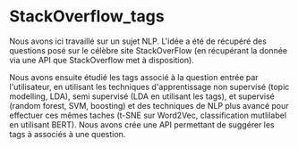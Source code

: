 # StackOverflow_tags
Nous avons ici travaillé sur un sujet NLP.
L'idée a été de récupéré des questions posé sur le célèbre site StackOverFlow (en récupérant la donnée via une API que StackOverflow met à disposition).

Nous avons ensuite étudié les tags associé à la question entrée par l'utilisateur, en utilisant les techniques d'apprentissage non supervisé (topic modelling, LDA), semi supervisé (LDA en utilisant les tags), et supervisé (random forest, SVM, boosting) et des techniques de NLP plus avancé pour effectuer ces mêmes taches (t-SNE sur Word2Vec, classification mutlilabel en utilisant BERT).
Nous avons crée une API permettant de suggérer les tags à associés à une question.
